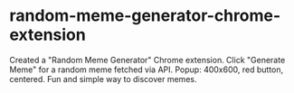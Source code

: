 # random-meme-generator-chrome-extension
 Created a "Random Meme Generator" Chrome extension. Click "Generate Meme" for a random meme fetched via API. Popup: 400x600, red button, centered. Fun and simple way to discover memes.
